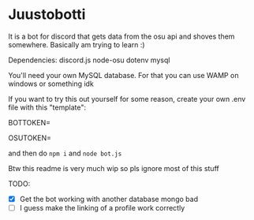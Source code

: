 # Juustobotti
It is a bot for discord that gets data from the osu api and shoves them somewhere. Basically am trying to learn :)

Dependencies:
discord.js
node-osu
dotenv
mysql

You'll need your own MySQL database. For that you can use WAMP on windows or something idk

If you want to try this out yourself for some reason, create your own .env file with this "template":

BOTTOKEN=

OSUTOKEN=

and then do `npm i` and `node bot.js`

Btw this readme is very much wip so pls ignore most of this stuff

TODO: 

- [x] Get the bot working with another database mongo bad
- [ ] I guess make the linking of a profile work correctly
